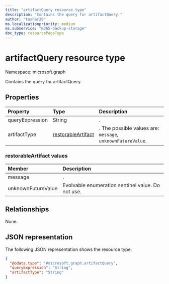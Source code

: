 ```yaml
---
title: "artifactQuery resource type"
description: "Contains the query for artifactQuery."
author: "tushar20"
ms.localizationpriority: medium
ms.subservice: "m365-backup-storage"
doc_type: resourcePageType
---
```


# artifactQuery resource type

Namespace: microsoft.graph

Contains the query for artifactQuery.

## Properties
|Property|Type|Description|
|:---|:---|:---|
|queryExpression|String|.|
|artifactType|[restorableArtifact](../resources/artifactquery.md#restorableArtifact-values)|. The possible values are: `message`, `unknownFutureValue`.|

### restorableArtifact values

|Member | Description |
|:------|:------------|
|message | .|
|unknownFutureValue | Evolvable enumeration sentinel value. Do not use.|

## Relationships
None.

## JSON representation
The following JSON representation shows the resource type.
<!-- {
  "blockType": "resource",
  "@odata.type": "microsoft.graph.artifactQuery"
}
-->
``` json
{
  "@odata.type": "#microsoft.graph.artifactQuery",
  "queryExpression": "String",
  "artifactType": "String"
}
```
